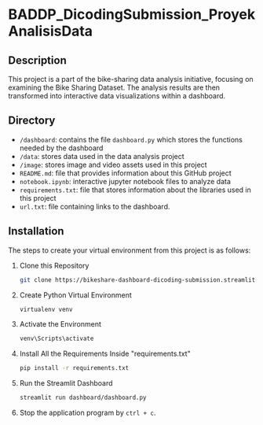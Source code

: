 # BADDP_DicodingSubmission_ProyekAnalisisData

## Description

This project is a part of the bike-sharing data analysis initiative, focusing on examining the Bike Sharing Dataset. The analysis results are then transformed into interactive data visualizations within a dashboard.

## Directory

- `/dashboard`: contains the file `dashboard.py` which stores the functions needed by the dashboard
- `/data`: stores data used in the data analysis project
- `/image`: stores image and video assets used in this project
- `README.md`: file that provides information about this GitHub project
- `notebook.ipynb`: interactive jupyter notebook files to analyze data
- `requirements.txt`: file that stores information about the libraries used in this project
- `url.txt`: file containing links to the dashboard.
<!-- - `app.py`: main file to run the dashboard -->

## Installation

The steps to create your virtual environment from this project is as follows:

1. Clone this Repository

   ```bash
   git clone https://bikeshare-dashboard-dicoding-submission.streamlit.app/
   ```

2. Create Python Virtual Environment

   ```bash
   virtualenv venv
   ```

3. Activate the Environment

   ```bash
   venv\Scripts\activate
   ```

4. Install All the Requirements Inside "requirements.txt"

   ```bash
   pip install -r requirements.txt
   ```

5. Run the Streamlit Dashboard

   ```bash
   streamlit run dashboard/dashboard.py
   ```

6. Stop the application program by `ctrl + c`.
